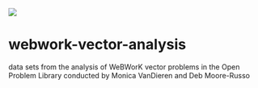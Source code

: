 [![](https://img.shields.io/badge/license-CC%20BY--NC--SA%203.0-blue)](https://creativecommons.org/licenses/by-nc-sa/3.0/)
# webwork-vector-analysis
data sets from the analysis of WeBWorK vector problems in the Open Problem Library conducted by Monica VanDieren and Deb Moore-Russo
